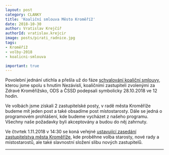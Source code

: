```yaml
---
layout: post
category: CLANKY
title: 'Koaliční smlouva Město Kroměříž'
date: 2018-10-30
author: Vratislav Krejčíř
authorId: vratislav.krejcir
image: posts/pirati_radnice.jpg
tags: 
- Kroměříž
- volby-2018
- koalicni-smlouva

important: true
---
```


Povolební jednání utichla a přešla už do fáze <a href="https://forum.pirati.cz/viewtopic.php?f=897&t=44321" target="_blank"> schvalování koaliční smlouvy</a>, kterou jsme spolu s hnutím Nezávislí, koaličními zastupiteli zvolenými za Zdravé Kroměřížsko, ODS a ČSSD podepsali symbolicky 28.10.2018 ve 12 hodin.

Ve volbách jsme získali 2 zastupitelské posty, v radě města Kroměříže budeme mít jeden post a také obsadíme post místostarosty. Dále se jedná o programovém prohlášení, kde budeme vycházet z našeho programu. Všechny naše požadavky byli akceptovány a budou do něj zahrnuty.

Ve čtvrtek 1.11.2018 v 14:30 se koná veřejné <a href="https://www.mesto-kromeriz.cz/aktuality/zastupitelstvo-rada/pozvanka-na-ustavujici-zasedani-zastupitelstva-mesta-kromerize/" target="_blank"> ustavující zasedání zastupitelstva města Kroměříže</a>, kde proběhne volba starosty, nové rady a místostarostů, ale také slavnostní složení slibu nových zastupitelů.





- - -
